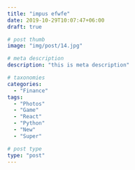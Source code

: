 ```yaml
---
title: "impus efwfe"
date: 2019-10-29T10:07:47+06:00
draft: true

# post thumb
image: "img/post/14.jpg"

# meta description
description: "this is meta description"

# taxonomies
categories:
  - "Finance"
tags:
  - "Photos"
  - "Game"
  - "React"
  - "Python"
  - "New"
  - "Super"

# post type
type: "post"
---
```

